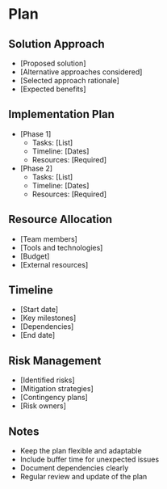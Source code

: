# Plan

## Solution Approach
- [Proposed solution]
- [Alternative approaches considered]
- [Selected approach rationale]
- [Expected benefits]

## Implementation Plan
- [Phase 1]
  - Tasks: [List]
  - Timeline: [Dates]
  - Resources: [Required]
- [Phase 2]
  - Tasks: [List]
  - Timeline: [Dates]
  - Resources: [Required]

## Resource Allocation
- [Team members]
- [Tools and technologies]
- [Budget]
- [External resources]

## Timeline
- [Start date]
- [Key milestones]
- [Dependencies]
- [End date]

## Risk Management
- [Identified risks]
- [Mitigation strategies]
- [Contingency plans]
- [Risk owners]

## Notes
- Keep the plan flexible and adaptable
- Include buffer time for unexpected issues
- Document dependencies clearly
- Regular review and update of the plan 
